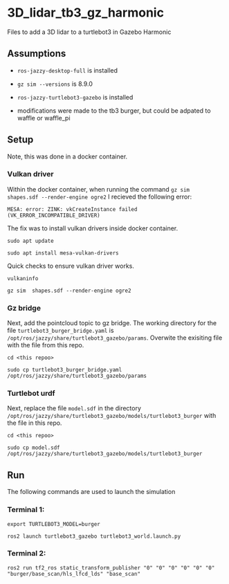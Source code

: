 # 3D_lidar_tb3_gz_harmonic
Files to add a 3D lidar to a turtlebot3 in Gazebo Harmonic

## Assumptions

- `ros-jazzy-desktop-full` is installed

- `gz sim --versions` is 8.9.0

- `ros-jazzy-turtlebot3-gazebo` is installed

- modifications were made to the tb3 burger, but could be adpated to waffle or waffle_pi

## Setup

Note, this was done in a docker container.

### Vulkan driver

Within the docker container, when running the command `gz sim  shapes.sdf --render-engine ogre2` I recieved the following error:

`MESA: error: ZINK: vkCreateInstance failed (VK_ERROR_INCOMPATIBLE_DRIVER)` 

The fix was to install vulkan drivers inside docker container.

```
sudo apt update

sudo apt install mesa-vulkan-drivers
```

Quick checks to ensure vulkan driver works.

```
vulkaninfo

gz sim  shapes.sdf --render-engine ogre2
```

### Gz bridge

Next, add the pointcloud topic to gz bridge. The working directory for the file `turtlebot3_burger_bridge.yaml` is `/opt/ros/jazzy/share/turtlebot3_gazebo/params`. Overwite the exisiting file with the file from this repo.

```
cd <this repoo>

sudo cp turtlebot3_burger_bridge.yaml /opt/ros/jazzy/share/turtlebot3_gazebo/params
```


### Turtlebot urdf

Next, replace the file `model.sdf` in the directory `/opt/ros/jazzy/share/turtlebot3_gazebo/models/turtlebot3_burger` with the file in this repo.

```
cd <this repoo>

sudo cp model.sdf /opt/ros/jazzy/share/turtlebot3_gazebo/models/turtlebot3_burger
```


## Run

The following commands are used to launch the simulation

### Terminal 1:

```
export TURTLEBOT3_MODEL=burger

ros2 launch turtlebot3_gazebo turtlebot3_world.launch.py
```

### Terminal 2:

```
ros2 run tf2_ros static_transform_publisher "0" "0" "0" "0" "0" "0" "burger/base_scan/hls_lfcd_lds" "base_scan"
```
